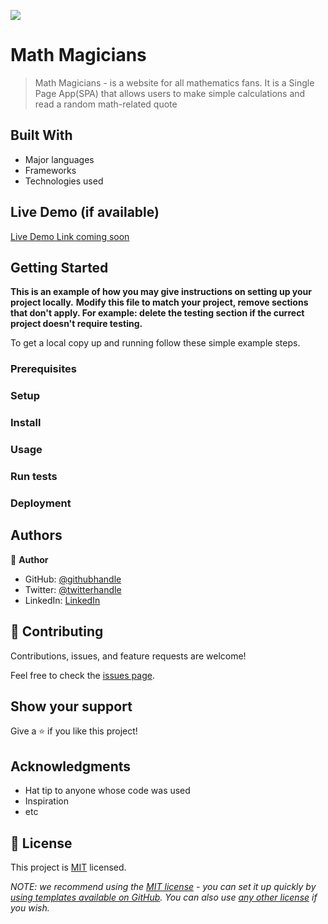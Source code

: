 ![](https://img.shields.io/badge/Microverse-blueviolet)

# Math Magicians

> Math Magicians - is a website for all mathematics fans. It is a Single Page App(SPA) that allows users to make simple calculations and read a random math-related quote

## Built With

- Major languages
- Frameworks
- Technologies used

## Live Demo (if available)

[Live Demo Link coming soon](https://livedemo.com)

## Getting Started

**This is an example of how you may give instructions on setting up your project locally.**
**Modify this file to match your project, remove sections that don't apply. For example: delete the testing section if the currect project doesn't require testing.**

To get a local copy up and running follow these simple example steps.

### Prerequisites

### Setup

### Install

### Usage

### Run tests

### Deployment

## Authors

👤 **Author**

- GitHub: [@githubhandle](https://github.com/itsmraga-hub)
- Twitter: [@twitterhandle](https://twitter.com/RagaMacharia)
- LinkedIn: [LinkedIn](https://linkedin.com/in/itsmraga/)

## 🤝 Contributing

Contributions, issues, and feature requests are welcome!

Feel free to check the [issues page](../../issues/).

## Show your support

Give a ⭐️ if you like this project!

## Acknowledgments

- Hat tip to anyone whose code was used
- Inspiration
- etc

## 📝 License

This project is [MIT](./LICENSE) licensed.

_NOTE: we recommend using the [MIT license](https://choosealicense.com/licenses/mit/) - you can set it up quickly by [using templates available on GitHub](https://docs.github.com/en/communities/setting-up-your-project-for-healthy-contributions/adding-a-license-to-a-repository). You can also use [any other license](https://choosealicense.com/licenses/) if you wish._
